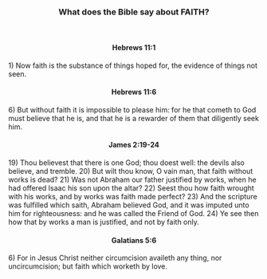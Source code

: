 <h3 style="text-align: center;">What does the Bible say about FAITH?</h3>
<br/>
<h4 style="text-align: center;">Hebrews 11:1</h4>
1) Now faith is the substance of things hoped for, the evidence of things not seen.  

<br/>
<h4 style="text-align: center;">Hebrews 11:6</h4>
6) But without faith it is impossible to please him: for he that cometh to God must believe that he is, and that he is a rewarder of them that diligently seek him.  
<br/>
<h4 style="text-align: center;">James 2:19-24</h4>
19)  Thou believest that there is one God; thou doest well: the devils also believe, and tremble.  
20)  But wilt thou know, O vain man, that faith without works is dead?  
21)  Was not Abraham our father justified by works, when he had offered Isaac his son upon the altar?  
22)  Seest thou how faith wrought with his works, and by works was faith made perfect?  
23)  And the scripture was fulfilled which saith, Abraham believed God, and it was imputed unto him for righteousness: and he was called the Friend of God.  
24)  Ye see then how that by works a man is justified, and not by faith only.  
<br/>
<h4 style="text-align: center;">Galatians 5:6</h4>
 6) For in Jesus Christ neither circumcision availeth any thing, 
     nor uncircumcision; but faith which worketh by love.
